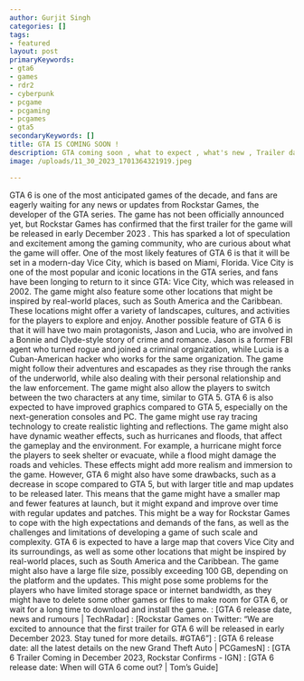```yaml
---
author: Gurjit Singh
categories: []
tags: 
- featured
layout: post
primaryKeywords: 
- gta6
- games
- rdr2
- cyberpunk
- pcgame
- pcgaming
- pcgames
- gta5
secondaryKeywords: []
title: GTA IS COMING SOON !
description: GTA coming soon , what to expect , what's new , Trailer date.
image: /uploads/11_30_2023_1701364321919.jpeg

---
```


GTA 6 is one of the most anticipated games of the decade, and fans are eagerly waiting for any news or updates from Rockstar Games, the developer of the GTA series. The game has not been officially announced yet, but Rockstar Games has confirmed that the first trailer for the game will be released in early December 2023 . This has sparked a lot of speculation and excitement among the gaming community, who are curious about what the game will offer.
One of the most likely features of GTA 6 is that it will be set in a modern-day Vice City, which is based on Miami, Florida. Vice City is one of the most popular and iconic locations in the GTA series, and fans have been longing to return to it since GTA: Vice City, which was released in 2002. The game might also feature some other locations that might be inspired by real-world places, such as South America and the Caribbean. These locations might offer a variety of landscapes, cultures, and activities for the players to explore and enjoy.
Another possible feature of GTA 6 is that it will have two main protagonists, Jason and Lucia, who are involved in a Bonnie and Clyde-style story of crime and romance. Jason is a former FBI agent who turned rogue and joined a criminal organization, while Lucia is a Cuban-American hacker who works for the same organization. The game might follow their adventures and escapades as they rise through the ranks of the underworld, while also dealing with their personal relationship and the law enforcement. The game might also allow the players to switch between the two characters at any time, similar to GTA 5.
GTA 6 is also expected to have improved graphics compared to GTA 5, especially on the next-generation consoles and PC. The game might use ray tracing technology to create realistic lighting and reflections. The game might also have dynamic weather effects, such as hurricanes and floods, that affect the gameplay and the environment. For example, a hurricane might force the players to seek shelter or evacuate, while a flood might damage the roads and vehicles. These effects might add more realism and immersion to the game.
However, GTA 6 might also have some drawbacks, such as a decrease in scope compared to GTA 5, but with larger title and map updates to be released later. This means that the game might have a smaller map and fewer features at launch, but it might expand and improve over time with regular updates and patches. This might be a way for Rockstar Games to cope with the high expectations and demands of the fans, as well as the challenges and limitations of developing a game of such scale and complexity.
GTA 6 is expected to have a large map that covers Vice City and its surroundings, as well as some other locations that might be inspired by real-world places, such as South America and the Caribbean. The game might also have a large file size, possibly exceeding 100 GB, depending on the platform and the updates. This might pose some problems for the players who have limited storage space or internet bandwidth, as they might have to delete some other games or files to make room for GTA 6, or wait for a long time to download and install the game.
: [GTA 6 release date, news and rumours | TechRadar] : [Rockstar Games on Twitter: “We are excited to announce that the first trailer for GTA 6 will be released in early December 2023. Stay tuned for more details. #GTA6”] : [GTA 6 release date: all the latest details on the new Grand Theft Auto | PCGamesN] : [GTA 6 Trailer Coming in December 2023, Rockstar Confirms - IGN] : [GTA 6 release date: When will GTA 6 come out? | Tom’s Guide] 


